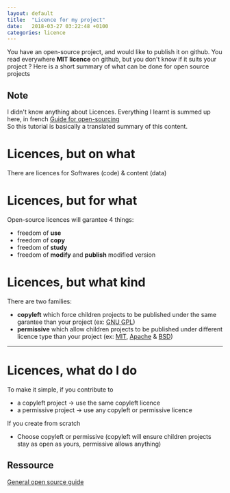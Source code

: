 ```yaml
---
layout: default
title:  "Licence for my project"
date:   2018-03-27 03:22:48 +0100
categories: licence
---
```


You have an open-source project, and would like to publish it on github. You read everywhere **MIT licence** on github, but you don't know if it suits your project ? Here is a short summary of what can be done for open source projects  

##  Note

I didn't know anything about Licences. Everything I learnt is summed up here, in french [Guide for open-sourcing][ouverture]  
So this tutorial is basically a translated summary of this content.


# Licences, but on what

There are licences for Softwares (code) & content (data)


# Licences, but for what

Open-source licences will garantee 4 things:
 * freedom of **use**
 * freedom of **copy**
 * freedom of **study**
 * freedom of **modify** and **publish** modified version


# Licences, but what kind

There are two families:
  * **copyleft** which force children projects to be published under the same garantee than your project (ex: [GNU GPL][gnu])
  * **permissive** which allow children projects to be published under different licence type than your project (ex: [MIT][mit], [Apache][Apache] & [BSD][bsd])

<hr>  

# Licences, what do I do

To make it simple, if you contribute to
 * a copyleft project   -> use the same copyleft licence
 * a permissive project -> use any copyleft or permissive licence

If you create from scratch
 * Choose copyleft or permissive (copyleft will ensure children projects stay as open as yours, permissive allows anything)

## Ressource

[General open source guide][ressource1]

[ouverture]: https://github.com/entrepreneur-interet-general/eig-link/blob/master/ouverture.org
[gnu]: https://fr.wikipedia.org/wiki/Licence_publique_g%25C3%25A9n%25C3%25A9rale_GNU
[mit]: https://fr.wikipedia.org/wiki/Licence_MIT
[bsd]: https://fr.wikipedia.org/wiki/Licence_BSD
[Apache]: https://fr.wikipedia.org/wiki/Licence_Apache
[ressource1]: https://opensource.guide/
